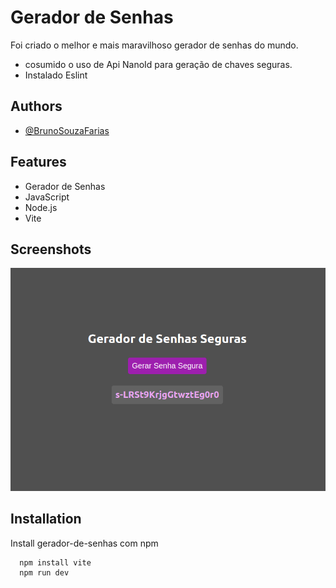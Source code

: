 
# Gerador de Senhas 

Foi criado o melhor e mais maravilhoso gerador de senhas do mundo.
 - cosumido o uso de Api NanoId para geração de chaves seguras.
 - Instalado Eslint 
  




## Authors

- [@BrunoSouzaFarias](https://github.com/BrunoSouzaFarias)


## Features

- Gerador de Senhas
- JavaScript
- Node.js
- Vite



## Screenshots

![App Screenshot](print.png)



## Installation

Install gerador-de-senhas com npm

```bash
  npm install vite
  npm run dev
```
    